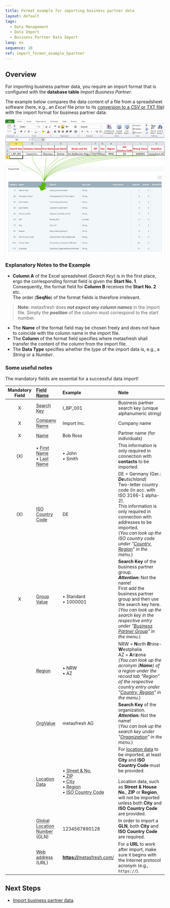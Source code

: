 ```yaml
---
title: Format example for importing business partner data
layout: default
tags:
  - Data Management
  - Data Import
  - Business Partner Data Import
lang: en
sequence: 10
ref: import_format_example_bpartner
---
```


## Overview
For importing business partner data, you require an import format that is configured with the **database table** *Import Business Partner*.

The example below compares the data content of a file from a spreadsheet software (here, e.g., an *Excel* file prior to its [conversion to a CSV or TXT file](Import_file_useful_tips)) with the import format for business partner data:

![](assets/BPartner_import_Excel_table_Format.png)

### Explanatory Notes to the Example
- **Column A** of the Excel spreadsheet (*Search Key*) is in the first place, ergo the corresponding format field is given the **Start No. 1**. Consequently, the format field for **Column B** receives the **Start No. 2** etc.<br> The order (**SeqNo**) of the format fields is therefore irrelevant.
 >**Note:** metasfresh does ***not expect any column names*** in the import file. Simply the ***position*** of the column must correspond to the start number.

- The **Name** of the format field may be chosen freely and does not have to coincide with the column name in the import file.
- The **Column** of the format field specifies where metasfresh shall transfer the content of the column from the import file.
- The **Data Type** specifies whether the type of the import data is, e.g., a *String* or a *Number*.

### Some useful notes
The mandatory fields are essential for a successful data import!

| Mandatory Field | <abbr title="Hover your cursor over the field name to see the corresponding column name.">Field Name</abbr> | Example | Note |
| :---: | :--- | :--- | :--- |
| X | <abbr title="BPValue_Suchschlüssel">Search Key</abbr> | I_BP_001 | Business partner search key (unique alphanumeric string) |
| X | <abbr title="Companyname_Company Name">Company Name</abbr> | Import Inc. | Company name |
| X | <abbr title="Name_Name">Name</abbr> | Bob Ross | Partner name (for individuals) |
| (X) | •&nbsp;<abbr title="Firstname_Firstname">First Name</abbr><br> •&nbsp;<abbr title="Lastname_Lastname">Last Name</abbr> | •&nbsp;John<br> •&nbsp;Smith | This information is only required in connection with **contacts** to be imported. |
| (X) | <abbr title="CountryCode_ISO Country Code">ISO Country Code</abbr> | DE | DE = Germany (Ger.: _**De**utschland_)<br> Two-letter country code (in acc. with ISO 3166-1 alpha-2).<br>This information is only required in connection with addresses to be imported.<br> (*You can look up the ISO country code under "[Country, Region](Menu)" in the menu.*) |
| X | <abbr title="GroupValue_Gruppen-Schlüssel">Group Value</abbr> | •&nbsp;Standard<br> •&nbsp;1000001 | **Search Key** of the business partner group.<br> ***Attention:*** Not the name!<br> First add the business partner group and then use the search key here.<br> (*You can look up the search key in the respective entry under "[Business Partner Group](Menu)" in the menu.*) |
|  | <abbr title="RegionName_Region Name">Region</abbr> | •&nbsp;NRW<br> •&nbsp;AZ | NRW = **N**orth **R**hine-**W**estphalia<br> AZ = **A**ri**z**ona<br> (*You can look up the acronym (**Name**) of a region under the record tab "Region" of the respective country entry under "[Country, Region](Menu)" in the menu.*) |
|  | <abbr title="OrgValue_Organisation Key">OrgValue</abbr> | metasfresh AG | **Search Key** of the organization.<br> ***Attention:*** Not the name!<br> (*You can look up the search key under "[Organization](Menu)" in the menu.*) |
|  | <abbr title="See examples &#8594;">Location Data</abbr> | •&nbsp;<abbr title="Address1_Straße und Nr.">Street & No.</abbr><br> •&nbsp;<abbr title="Postal_PLZ">ZIP</abbr><br> •&nbsp;<abbr title="City_City Name">City</abbr><br> •&nbsp;<abbr title="RegionName_Region Name">Region</abbr><br> •&nbsp;<abbr title="CountryCode_ISO Country Code">ISO Country Code</abbr> | For [location data](Add_address_tab) to be imported, at least **City** and **ISO Country Code** must be provided.<br><br> Location data, such as **Street & House No.**, **ZIP** or **Region**, will not be imported unless both **City** and **ISO Country Code** are provided. |
|  | <abbr title="GLN_GLN">Global Location Number</abbr> (GLN) | 1234567890128 | In order to import a **GLN**, both **City** and **ISO Country Code** are required. |
|  | <abbr title="URL_URL">Web address</abbr> (URL) | <a href="https://metasfresh.com/en/" title="metasfresh Homepage" target="\_blank"><strong>https://</strong>metasfresh.com/</a> | For a **URL** to work after import, make sure it begins with the Internet protocol acronym (e.g., `https://`). |

## Next Steps
- [Import business partner data](Import_bpartner_data).
